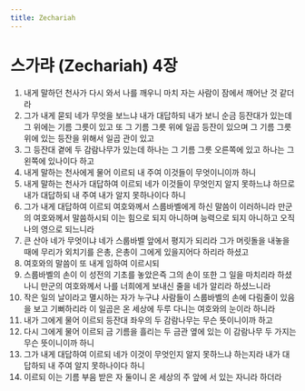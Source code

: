 ```yaml
---
title: Zechariah
---
```


# 스가랴 (Zechariah) 4장
1. 내게 말하던 천사가 다시 와서 나를 깨우니 마치 자는 사람이 잠에서 깨어난 것 같더라
1. 그가 내게 묻되 네가 무엇을 보느냐 내가 대답하되 내가 보니 순금 등잔대가 있는데 그 위에는 기름 그릇이 있고 또 그 기름 그릇 위에 일곱 등잔이 있으며 그 기름 그릇 위에 있는 등잔을 위해서 일곱 관이 있고
1. 그 등잔대 곁에 두 감람나무가 있는데 하나는 그 기름 그릇 오른쪽에 있고 하나는 그 왼쪽에 있나이다 하고
1. 내게 말하는 천사에게 물어 이르되 내 주여 이것들이 무엇이니이까 하니
1. 내게 말하는 천사가 대답하여 이르되 네가 이것들이 무엇인지 알지 못하느냐 하므로 내가 대답하되 내 주여 내가 알지 못하나이다 하니
1. 그가 내게 대답하여 이르되 여호와께서 스룹바벨에게 하신 말씀이 이러하니라 만군의 여호와께서 말씀하시되 이는 힘으로 되지 아니하며 능력으로 되지 아니하고 오직 나의 영으로 되느니라
1. 큰 산아 네가 무엇이냐 네가 스룹바벨 앞에서 평지가 되리라 그가 머릿돌을 내놓을 때에 무리가 외치기를 은총, 은총이 그에게 있을지어다 하리라 하셨고
1. 여호와의 말씀이 또 내게 임하여 이르시되
1. 스룹바벨의 손이 이 성전의 기초를 놓았은즉 그의 손이 또한 그 일을 마치리라 하셨나니 만군의 여호와께서 나를 너희에게 보내신 줄을 네가 알리라 하셨느니라
1. 작은 일의 날이라고 멸시하는 자가 누구냐 사람들이 스룹바벨의 손에 다림줄이 있음을 보고 기뻐하리라 이 일곱은 온 세상에 두루 다니는 여호와의 눈이라 하니라
1. 내가 그에게 물어 이르되 등잔대 좌우의 두 감람나무는 무슨 뜻이니이까 하고
1. 다시 그에게 물어 이르되 금 기름을 흘리는 두 금관 옆에 있는 이 감람나무 두 가지는 무슨 뜻이니이까 하니
1. 그가 내게 대답하여 이르되 네가 이것이 무엇인지 알지 못하느냐 하는지라 내가 대답하되 내 주여 알지 못하나이다 하니
1. 이르되 이는 기름 부음 받은 자 둘이니 온 세상의 주 앞에 서 있는 자니라 하더라